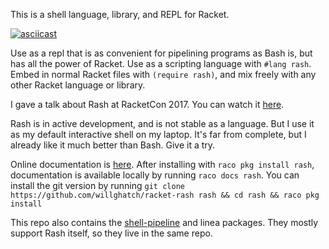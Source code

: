 This is a shell language, library, and REPL for Racket.

[![asciicast](https://asciinema.org/a/sHiBRIlSM9wHDetDhsVjrCaZi.png)](https://asciinema.org/a/sHiBRIlSM9wHDetDhsVjrCaZi)

Use as a repl that is as convenient for pipelining programs as Bash
is, but has all the power of Racket.  Use as a scripting language with
`#lang rash`.  Embed in normal Racket files with `(require rash)`, and
mix freely with any other Racket language or library.

I gave a talk about Rash at RacketCon 2017.  You can watch it 
[here](https://www.youtube.com/watch?v=yXcwK3XNU3Y&index=13&list=PLXr4KViVC0qIgkwFFzM-0we_aoOfAl16Y).

Rash is in active development, and is not stable as a language.  But I
use it as my default interactive shell on my laptop.  It's far from
complete, but I already like it much better than Bash.  Give it a try.

Online documentation is
[here](http://docs.racket-lang.org/rash@rash/index.html).  After
installing with `raco pkg install rash`, documentation is available
locally by running `raco docs rash`.  You can install the git version
by running 
`git clone https://github.com/willghatch/racket-rash rash && cd rash && raco pkg install`


This repo also contains the [shell-pipeline](https://github.com/willghatch/racket-shell-pipeline) and linea packages.  They mostly support Rash itself, so they live in the same repo.
